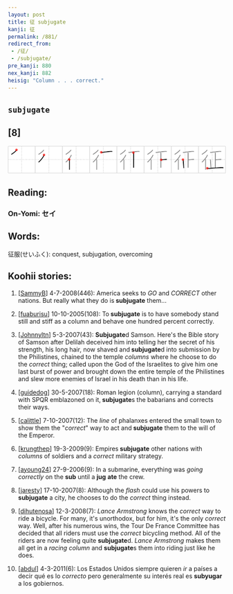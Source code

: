 ```yaml
---
layout: post
title: 征 subjugate
kanji: 征
permalink: /881/
redirect_from:
 - /征/
 - /subjugate/
pre_kanji: 880
nex_kanji: 882
heisig: "Column . . . correct."
---
```


## `subjugate`

## [8]

<div class="stroke"><img src="../images/E5BE81.png" /></div>

## Reading:

### On-Yomi: セイ

## Words:

征服(せいふく): conquest, subjugation, overcoming

## Koohii stories:

1) [<a href="http://kanji.koohii.com/profile/SammyB">SammyB</a>] 4-7-2008(446): America seeks to <em>GO</em> and <em>CORRECT</em> other nations. But really what they do is<strong> subjugate</strong> them... 

2) [<a href="http://kanji.koohii.com/profile/fuaburisu">fuaburisu</a>] 10-10-2005(108): To<strong> subjugate</strong> is to have somebody stand still and stiff as a column and behave one hundred percent correctly. 

3) [<a href="http://kanji.koohii.com/profile/Johnnyltn">Johnnyltn</a>] 5-3-2007(43): <strong>Subjugate</strong>d Samson. Here&#039;s the Bible story of Samson after Delilah deceived him into telling her the secret of his strength, his long hair, now shaved and<strong> subjugate</strong>d into submission by the Philistines, chained to the temple <em>columns</em> where he choose to do the <em>correct</em> thing; called upon the God of the Israelites to give him one last burst of power and brought down the entire temple of the Philistines and slew more enemies of Israel in his death than in his life. 

4) [<a href="http://kanji.koohii.com/profile/guidedog">guidedog</a>] 30-5-2007(18): Roman legion (column), carrying a standard with SPQR emblazoned on it,<strong> subjugate</strong>s the babarians and corrects their ways. 

5) [<a href="http://kanji.koohii.com/profile/calittle">calittle</a>] 7-10-2007(12): The <em>line</em> of phalanxes entered the small town to show them the &quot;<em>correct</em>&quot; way to act and<strong> subjugate</strong> them to the will of the Emperor. 

6) [<a href="http://kanji.koohii.com/profile/krungthep">krungthep</a>] 19-3-2009(9): Empires<strong> subjugate</strong> other nations with <em>columns</em> of soldiers and a <em>correct</em> military strategy. 

7) [<a href="http://kanji.koohii.com/profile/ayoung24">ayoung24</a>] 27-9-2006(9): In a submarine, everything was <em>going correctly</em> on the <strong>sub</strong> until a <strong>jug</strong> <strong>ate</strong> the crew. 

8) [<a href="http://kanji.koohii.com/profile/jaresty">jaresty</a>] 17-10-2007(8): Although the <em>flash</em> could use his powers to<strong> subjugate</strong> a city, he chooses to do the <em>correct</em> thing instead. 

9) [<a href="http://kanji.koohii.com/profile/dihutenosa">dihutenosa</a>] 12-3-2008(7): <em>Lance Armstrong</em> knows the <em>correct</em> way to ride a bicycle. For many, it&#039;s unorthodox, but for him, it&#039;s the only <em>correct</em> way. Well, after his numerous wins, the Tour De France Committee has decided that all riders must use the <em>correct</em> bicycling method. All of the riders are now feeling quite <strong>subjugate</strong>d. <em>Lance Armstrong</em> makes them all get in a <em>racing column</em> and <strong>subjugate</strong>s them into riding just like he does. 

10) [<a href="http://kanji.koohii.com/profile/abdul">abdul</a>] 4-3-2011(6): Los Estados Unidos siempre quieren <em>ir</em> a países a decir qué es lo <em>correcto</em> pero generalmente su interés real es <strong>subyugar</strong> a los gobiernos. 
